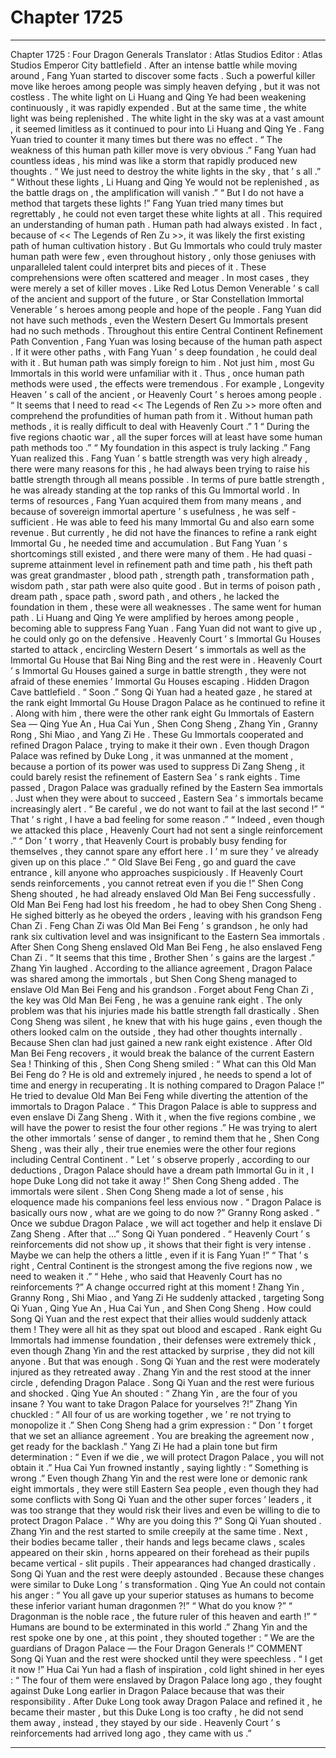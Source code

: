 
# Chapter 1725


---

Chapter 1725 : Four Dragon Generals
Translator :
Atlas Studios
Editor :
Atlas Studios
Emperor City battlefield .
After an intense battle while moving around , Fang Yuan started to discover some facts .
Such a powerful killer move like heroes among people was simply heaven defying , but it was not costless .
The white light on Li Huang and Qing Ye had been weakening continuously , it was rapidly expended .
But at the same time , the white light was being replenished .
The white light in the sky was at a vast amount , it seemed limitless as it continued to pour into Li Huang and Qing Ye .
Fang Yuan tried to counter it many times but there was no effect .
“ The weakness of this human path killer move is very obvious .” Fang Yuan had countless ideas , his mind was like a storm that rapidly produced new thoughts .
“ We just need to destroy the white lights in the sky , that ’ s all .”
“ Without these lights , Li Huang and Qing Ye would not be replenished , as the battle drags on , the amplification will vanish .”
“ But I do not have a method that targets these lights !”
Fang Yuan tried many times but regrettably , he could not even target these white lights at all .
This required an understanding of human path .
Human path had always existed . In fact , because of << The Legends of Ren Zu >>, it was likely the first existing path of human cultivation history . But Gu Immortals who could truly master human path were few , even throughout history , only those geniuses with unparalleled talent could interpret bits and pieces of it .
These comprehensions were often scattered and meager . In most cases , they were merely a set of killer moves . Like Red Lotus Demon Venerable ’ s call of the ancient and support of the future , or Star Constellation Immortal Venerable ’ s heroes among people and hope of the people .
Fang Yuan did not have such methods , even the Western Desert Gu Immortals present had no such methods .
Throughout this entire Central Continent Refinement Path Convention , Fang Yuan was losing because of the human path aspect .
If it were other paths , with Fang Yuan ’ s deep foundation , he could deal with it . But human path was simply foreign to him .
Not just him , most Gu Immortals in this world were unfamiliar with it .
Thus , once human path methods were used , the effects were tremendous .
For example , Longevity Heaven ’ s call of the ancient , or Heavenly Court ’ s heroes among people .
“ It seems that I need to read << The Legends of Ren Zu >> more often and comprehend the profundities of human path from it . Without human path methods , it is really difficult to deal with Heavenly Court .”
1
“ During the five regions chaotic war , all the super forces will at least have some human path methods too .”
“ My foundation in this aspect is truly lacking .”
Fang Yuan realized this .
Fang Yuan ’ s battle strength was very high already , there were many reasons for this , he had always been trying to raise his battle strength through all means possible . In terms of pure battle strength , he was already standing at the top ranks of this Gu Immortal world .
In terms of resources , Fang Yuan acquired them from many means , and because of sovereign immortal aperture ’ s usefulness , he was self - sufficient . He was able to feed his many Immortal Gu and also earn some revenue . But currently , he did not have the finances to refine a rank eight Immortal Gu , he needed time and accumulation .
But Fang Yuan ’ s shortcomings still existed , and there were many of them .
He had quasi - supreme attainment level in refinement path and time path , his theft path was great grandmaster , blood path , strength path , transformation path , wisdom path , star path were also quite good . But in terms of poison path , dream path , space path , sword path , and others , he lacked the foundation in them , these were all weaknesses .
The same went for human path .
Li Huang and Qing Ye were amplified by heroes among people , becoming able to suppress Fang Yuan .
Fang Yuan did not want to give up , he could only go on the defensive .
Heavenly Court ’ s Immortal Gu Houses started to attack , encircling Western Desert ’ s immortals as well as the Immortal Gu House that Bai Ning Bing and the rest were in .
Heavenly Court ’ s Immortal Gu Houses gained a surge in battle strength , they were not afraid of these enemies ’ Immortal Gu Houses escaping .
Hidden Dragon Cave battlefield .
“ Soon .” Song Qi Yuan had a heated gaze , he stared at the rank eight Immortal Gu House Dragon Palace as he continued to refine it .
Along with him , there were the other rank eight Gu Immortals of Eastern Sea — Qing Yue An , Hua Cai Yun , Shen Cong Sheng , Zhang Yin , Granny Rong , Shi Miao , and Yang Zi He .
These Gu Immortals cooperated and refined Dragon Palace , trying to make it their own .
Even though Dragon Palace was refined by Duke Long , it was unmanned at the moment , because a portion of its power was used to suppress Di Zang Sheng , it could barely resist the refinement of Eastern Sea ’ s rank eights .
Time passed , Dragon Palace was gradually refined by the Eastern Sea immortals .
Just when they were about to succeed , Eastern Sea ’ s immortals became increasingly alert .
“ Be careful , we do not want to fail at the last second !”
“ That ’ s right , I have a bad feeling for some reason .”
“ Indeed , even though we attacked this place , Heavenly Court had not sent a single reinforcement .”
“ Don ’ t worry , that Heavenly Court is probably busy fending for themselves , they cannot spare any effort here . I ’ m sure they ’ ve already given up on this place .”
“ Old Slave Bei Feng , go and guard the cave entrance , kill anyone who approaches suspiciously . If Heavenly Court sends reinforcements , you cannot retreat even if you die !” Shen Cong Sheng shouted , he had already enslaved Old Man Bei Feng successfully .
Old Man Bei Feng had lost his freedom , he had to obey Shen Cong Sheng .
He sighed bitterly as he obeyed the orders , leaving with his grandson Feng Chan Zi .
Feng Chan Zi was Old Man Bei Feng ’ s grandson , he only had rank six cultivation level and was insignificant to the Eastern Sea immortals . After Shen Cong Sheng enslaved Old Man Bei Feng , he also enslaved Feng Chan Zi .
“ It seems that this time , Brother Shen ’ s gains are the largest .” Zhang Yin laughed .
According to the alliance agreement , Dragon Palace was shared among the immortals , but Shen Cong Sheng managed to enslave Old Man Bei Feng and his grandson . Forget about Feng Chan Zi , the key was Old Man Bei Feng , he was a genuine rank eight . The only problem was that his injuries made his battle strength fall drastically .
Shen Cong Sheng was silent , he knew that with his huge gains , even though the others looked calm on the outside , they had other thoughts internally .
Because Shen clan had just gained a new rank eight existence . After Old Man Bei Feng recovers , it would break the balance of the current Eastern Sea !
Thinking of this , Shen Cong Sheng smiled : “ What can this Old Man Bei Feng do ? He is old and extremely injured , he needs to spend a lot of time and energy in recuperating . It is nothing compared to Dragon Palace !”
He tried to devalue Old Man Bei Feng while diverting the attention of the immortals to Dragon Palace .
“ This Dragon Palace is able to suppress and even enslave Di Zang Sheng . With it , when the five regions combine , we will have the power to resist the four other regions .” He was trying to alert the other immortals ’ sense of danger , to remind them that he , Shen Cong Sheng , was their ally , their true enemies were the other four regions including Central Continent .
“ Let ’ s observe properly , according to our deductions , Dragon Palace should have a dream path Immortal Gu in it , I hope Duke Long did not take it away !” Shen Cong Sheng added .
The immortals were silent .
Shen Cong Sheng made a lot of sense , his eloquence made his companions feel less envious now .
“ Dragon Palace is basically ours now , what are we going to do now ?” Granny Rong asked .
“ Once we subdue Dragon Palace , we will act together and help it enslave Di Zang Sheng . After that …” Song Qi Yuan pondered .
“ Heavenly Court ’ s reinforcements did not show up , it shows that their fight is very intense . Maybe we can help the others a little , even if it is Fang Yuan !”
“ That ’ s right , Central Continent is the strongest among the five regions now , we need to weaken it .”
“ Hehe , who said that Heavenly Court has no reinforcements ?”
A change occurred right at this moment !
Zhang Yin , Granny Rong , Shi Miao , and Yang Zi He suddenly attacked , targeting Song Qi Yuan , Qing Yue An , Hua Cai Yun , and Shen Cong Sheng .
How could Song Qi Yuan and the rest expect that their allies would suddenly attack them ! They were all hit as they spat out blood and escaped .
Rank eight Gu Immortals had immense foundation , their defenses were extremely thick , even though Zhang Yin and the rest attacked by surprise , they did not kill anyone .
But that was enough .
Song Qi Yuan and the rest were moderately injured as they retreated away .
Zhang Yin and the rest stood at the inner circle , defending Dragon Palace .
Song Qi Yuan and the rest were furious and shocked .
Qing Yue An shouted : “ Zhang Yin , are the four of you insane ? You want to take Dragon Palace for yourselves ?!”
Zhang Yin chuckled : “ All four of us are working together , we ’ re not trying to monopolize it .”
Shen Cong Sheng had a grim expression : “ Don ’ t forget that we set an alliance agreement . You are breaking the agreement now , get ready for the backlash .”
Yang Zi He had a plain tone but firm determination : “ Even if we die , we will protect Dragon Palace , you will not obtain it .”
Hua Cai Yun frowned instantly , saying lightly : “ Something is wrong .”
Even though Zhang Yin and the rest were lone or demonic rank eight immortals , they were still Eastern Sea people , even though they had some conflicts with Song Qi Yuan and the other super forces ’ leaders , it was too strange that they would risk their lives and even be willing to die to protect Dragon Palace .
“ Why are you doing this ?” Song Qi Yuan shouted .
Zhang Yin and the rest started to smile creepily at the same time .
Next , their bodies became taller , their hands and legs became claws , scales appeared on their skin , horns appeared on their forehead as their pupils became vertical - slit pupils .
Their appearances had changed drastically .
Song Qi Yuan and the rest were deeply astounded .
Because these changes were similar to Duke Long ’ s transformation .
Qing Yue An could not contain his anger : “ You all gave up your superior statuses as humans to become these inferior variant human dragonmen ?!”
“ What do you know ?”
“ Dragonman is the noble race , the future ruler of this heaven and earth !”
“ Humans are bound to be exterminated in this world .”
Zhang Yin and the rest spoke one by one , at this point , they shouted together : “ We are the guardians of Dragon Palace — the Four Dragon Generals !”
COMMENT
Song Qi Yuan and the rest were shocked until they were speechless .
“ I get it now !” Hua Cai Yun had a flash of inspiration , cold light shined in her eyes : “ The four of them were enslaved by Dragon Palace long ago , they fought against Duke Long earlier in Dragon Palace because that was their responsibility . After Duke Long took away Dragon Palace and refined it , he became their master , but this Duke Long is too crafty , he did not send them away , instead , they stayed by our side . Heavenly Court ’ s reinforcements had arrived long ago , they came with us .”

---

